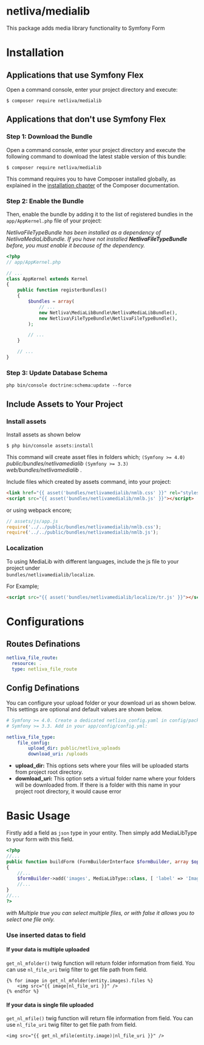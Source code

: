 netliva/medialib
============

This package adds media library functionality to Symfony Form

Installation
============

Applications that use Symfony Flex
----------------------------------

Open a command console, enter your project directory and execute:

```console
$ composer require netliva/medialib
```

Applications that don't use Symfony Flex
----------------------------------------

### Step 1: Download the Bundle

Open a command console, enter your project directory and execute the
following command to download the latest stable version of this bundle:

```console
$ composer require netliva/medialib
```

This command requires you to have Composer installed globally, as explained
in the [installation chapter](https://getcomposer.org/doc/00-intro.md)
of the Composer documentation.

### Step 2: Enable the Bundle

Then, enable the bundle by adding it to the list of registered bundles
in the `app/AppKernel.php` file of your project:

_NetlivaFileTypeBundle has been installed as a dependency of NetlivaMediaLibBundle.
 If you have not installed **NetlivaFileTypeBundle** before,
 you must enable it because of the dependency._


```php
<?php
// app/AppKernel.php

// ...
class AppKernel extends Kernel
{
    public function registerBundles()
    {
        $bundles = array(
            // ...
            new Netliva\MediaLibBundle\NetlivaMediaLibBundle(),
            new Netliva\FileTypeBundle\NetlivaFileTypeBundle(),
        );

        // ...
    }

    // ...
}
```

### Step 3: Update Database Schema

```
php bin/console doctrine:schema:update --force
```

Include Assets to Your Project
----------------------------
### Install assets

Install assets as shown below

`$ php bin/console assets:install` 

This command will create asset files in folders which; `(Symfony >= 4.0)` *public/bundles/netlivamedialib* 
`(Symfony >= 3.3)` *web/bundles/netlivamedialib* .

 Include files which created by assets command, into your project: 

```html
<link href="{{ asset('bundles/netlivamedialib/nmlb.css' }}" rel="stylesheet" type="text/css">
<script src="{{ asset('bundles/netlivamedialib/nmlb.js' }}"></script>
```

or using webpack encore;

```javascript
// assets/js/app.js
require('../../public/bundles/netlivamedialib/nmlb.css');
require('../../public/bundles/netlivamedialib/nmlb.js');
```
### Localization

To using MediaLib with different languages, include the js file to your project under  
`bundles/netlivamedialib/localize`.

For Example;
```html
<script src="{{ asset('bundles/netlivamedialib/localize/tr.js' }}"></script>
```

Configurations
==============

Routes Definations
------------------

```yaml
netliva_file_route:
  resource: .
  type: netliva_file_route
```

Config Definations
------------------
You can configure your upload folder or your download uri as shown below. This settings are optional and default values are shown below.

```yaml
# Symfony >= 4.0. Create a dedicated netliva_config.yaml in config/packages with:
# Symfony >= 3.3. Add in your app/config/config.yml:

netliva_file_type:
    file_config:
        upload_dir: public/netliva_uploads
        download_uri: /uploads
```
* **upload_dir:** This options sets where your files will be uploaded starts from project root directory.
* **download_uri:**  This option sets a virtual folder name where your folders will be downloaded from. If there is a folder with this name in your project root directory, it would cause error


Basic Usage
===========
Firstly add a field as `json` type in your entity.
Then simply add MediaLibType to your form with this field.

 
```php
<?php
//...
public function buildForm (FormBuilderInterface $formBuilder, array $options)
{
	//...
	$formBuilder->add('images', MediaLibType::class, [ 'label' => 'Images', 'button_text'=>"select file", 'multiple'=>"true"]);
	//...
}
//...
?>
```
_with Multiple true you can select multiple files, or with false it allows you to select one file only._ 
 
### Use inserted datas to field
 
#### If your data is multiple uploaded
 
`get_nl_mfolder()` twig function will return folder information from  field. 
You can use `nl_file_uri` twig filter to get file path from field.  
 
```twig
{% for image in get_nl_mfolder(entity.images).files %}
    <img src="{{ image|nl_file_uri }}" />
{% endfor %}
```

#### If your data is single file uploaded

`get_nl_mfile()` twig function will return file information from field.
You can use `nl_file_uri` twig filter to get file path from field.  

```twig
<img src="{{ get_nl_mfile(entity.image)|nl_file_uri }}" />
```
 
